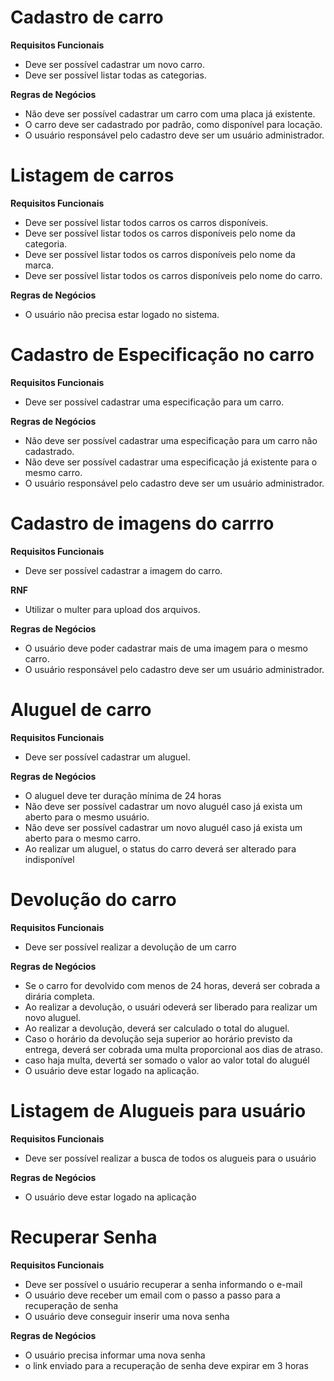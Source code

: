 # Cadastro de carro

**Requisitos Funcionais**
- Deve ser possível cadastrar um novo carro.
- Deve ser possível listar todas as categorias.

**Regras de Negócios**
- Não deve ser possível cadastrar um carro com uma placa já existente.
- O carro deve ser cadastrado por padrâo, como disponível para locação.
- O usuário responsável pelo cadastro deve ser um usuário administrador.


# Listagem de carros

**Requisitos Funcionais**
- Deve ser possível listar todos carros os carros disponíveis.
- Deve ser possível listar todos os carros disponíveis pelo nome da categoria.
- Deve ser possível listar todos os carros disponíveis pelo nome da marca.
- Deve ser possível listar todos os carros disponíveis pelo nome do carro.

**Regras de Negócios**
- O usuário não precisa estar logado no sistema.


# Cadastro de Especificação no carro

**Requisitos Funcionais**
- Deve ser possível cadastrar uma especificação para um carro.

**Regras de Negócios**
- Não deve ser possível cadastrar uma especificação para um carro não cadastrado.
- Não deve ser possível cadastrar uma especificação já existente para o mesmo carro.
- O usuário responsável pelo cadastro deve ser um usuário administrador.


# Cadastro de imagens do carrro

**Requisitos Funcionais**
- Deve ser possível cadastrar a imagem do carro.

**RNF**
- Utilizar o multer para upload dos arquivos.

**Regras de Negócios**
- O usuário deve poder cadastrar mais de uma imagem para o mesmo carro.
- O usuário responsável pelo cadastro deve ser um usuário administrador.


# Aluguel de carro

**Requisitos Funcionais**
- Deve ser possível cadastrar um aluguel.

**Regras de Negócios**
- O aluguel deve ter duração mínima de 24 horas
- Não deve ser possível cadastrar um novo aluguél caso já exista um aberto para o mesmo usuário.
- Não deve ser possível cadastrar um novo aluguél caso já exista um aberto para o mesmo carro.
- Ao realizar um aluguel, o status do carro deverá ser alterado para indisponível


# Devolução do carro

**Requisitos Funcionais**
- Deve ser possível realizar a devolução de um carro


**Regras de Negócios**
- Se o carro for devolvido com menos de 24 horas, deverá ser cobrada a dirária completa.
- Ao realizar a devolução, o usuári odeverá ser liberado para realizar um novo aluguel.
- Ao realizar a devolução, deverá ser calculado o total do aluguel.
- Caso o horário da devolução seja superior ao horário previsto da entrega, deverá ser cobrada uma multa proporcional aos dias de atraso.
- caso haja multa, devertá ser somado o valor ao valor total do aluguél
- O usuário deve estar logado na aplicação.


# Listagem de Alugueis para usuário

**Requisitos Funcionais**
- Deve ser possível realizar a busca de todos os alugueis para o usuário


**Regras de Negócios**
- O usuário deve estar logado na aplicação


# Recuperar Senha

**Requisitos Funcionais**
- Deve ser possível o usuário recuperar a senha informando o e-mail
- O usuário deve receber um email com o passo a passo para a recuperação de senha
- O usuário deve conseguir inserir uma nova senha

**Regras de Negócios**
- O usuário precisa informar uma nova senha
- o link enviado para a recuperação de senha deve expirar em 3 horas

